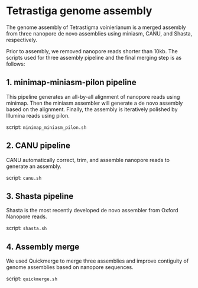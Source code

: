 Tetrastiga genome assembly
===============

The genome assembly of Tetrastigma voinierianum is a merged assembly from three nanopore de novo assemblies using miniasm, CANU, and Shasta, respectively.

Prior to assembly, we removed nanopore reads shorter than 10kb. The scripts used for three assembly pipeline and the final merging step is as follows:
## 1. minimap-miniasm-pilon pipeline
This pipeline generates an all-by-all alignment of nanopore reads using minimap. Then the miniasm assembler will generate a de novo assembly based on the alignment. Finally, the assembly is iteratively polished by Illumina reads using pilon.

script: `minimap_miniasm_pilon.sh`
## 2. CANU pipeline
CANU automatically correct, trim, and assemble nanopore reads to generate an assembly.

script: `canu.sh`
## 3. Shasta pipeline
Shasta is the most recently developed de novo assembler from Oxford Nanopore reads.

script: `shasta.sh`
## 4. Assembly merge
We used Quickmerge to merge three assemblies and improve contiguity of genome assemblies based on nanopore sequences.

script: `quickmerge.sh`
